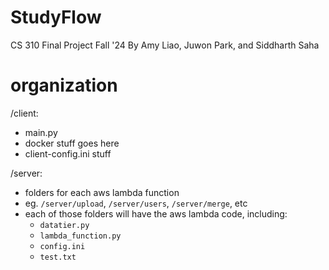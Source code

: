 # StudyFlow
CS 310 Final Project Fall '24
By Amy Liao, Juwon Park, and Siddharth Saha

# organization
/client:
- main.py
- docker stuff goes here
- client-config.ini stuff

/server:
- folders for each aws lambda function
- eg. `/server/upload`, `/server/users`, `/server/merge`, etc
- each of those folders will have the aws lambda code, including:
  - `datatier.py`
  - `lambda_function.py`
  - `config.ini`
  - `test.txt`

